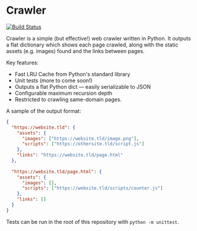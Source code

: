 # Crawler

[![Build Status](https://travis-ci.org/bedekelly/crawler.svg?branch=master)](https://travis-ci.org/bedekelly/crawler)

Crawler is a simple (but effective!) web crawler written in Python. It 
outputs a flat dictionary which shows each page crawled, along with the 
static assets (e.g. images) found and the links between pages.

Key features:

* Fast LRU Cache from Python's standard library
* Unit tests (more to come soon!)
* Outputs a flat Python dict — easily serializable to JSON
* Configurable maximum recursion depth
* Restricted to crawling same-domain pages.



A sample of the output format:

```json
{
  "https://website.tld": {
    "assets": {
      "images": ["https://website.tld/image.png"],
      "scripts": ["https://othersite.tld/script.js"]
    },
    "links": "https://website.tld/page.html"
  },
  
  "https://website.tld/page.html": {
    "assets": {
      "images": [],
      "scripts": ["https://website.tld/scripts/counter.js"]
    },
    "links": []
  }
}
```

Tests can be run in the root of this repository with 
`python -m unittest`.